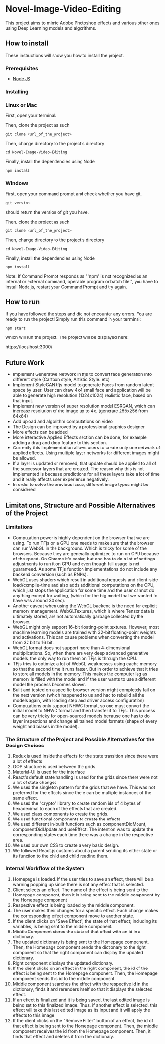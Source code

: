 # Novel-Image-Video-Editing

This project aims to mimic Adobe Photoshop effects and various other ones using Deep Learning models and algorithms. 

## How to install

These instructions will show you how to install the project. 

### Prerequisites

- [Node JS](https://nodejs.org/en/download/)

### Installing

### Linux or Mac

First, open your terminal. 

Then, clone the project as such

```
git clone <url_of_the_project>
```

Then, change directory to the project's directory
```
cd Novel-Image-Video-Editing
```

Finally, install the dependencies using Node

```
npm install
```
### Windows

First, open your command prompt and check whether you have git. 

```
git version
```

should return the version of git you have.

Then, clone the project as such

```
git clone <url_of_the_project>
```

Then, change directory to the project's directory
```
cd Novel-Image-Video-Editing
```

Finally, install the dependencies using Node

```
npm install
```

Note: If Command Prompt responds as "'npm' is not recognized as an internal or external command, operable program or batch file.", you have to install Node.js, restart your Command Prompt and try again.

## How to run

If you have followed the steps and did not encounter any errors. You are ready to run the project! Simply run this command in your terminal:

```
npm start
```

which will run the project. The project will be displayed here:

https://localhost:3000/

## Future Work

* Implement Generative Network in tfjs to convert face generation into
different style (Cartoon style, Artistic Style. etc).
* Implement StyleGAN tfjs model to generate Faces from random latent
space by user. User can draw 4x4 small face and application will be able to
generate high resolution (1024x1024) realistic face, based on that input.
* Implement new version of super resolution model ESRGAN, which can
increase resolution of the image up to 4x. (generate 256x256 from 64x64)
* Add upload and algorithm computations on video
* The Design can be improved by a professional graphics designer
* More effects can be added
* More interactive Applied Effects section can be done, for example adding a
drag and drop feature to this section.
* Currently this implementation allows users to create only one network of
applied effects. Using multiple layer networks for different images might be
allowed.
* If a layer is updated or removed, that update should be applied to all of the
successor layers that are created. The reason why this is not implemented
is because predictions for all these layers take a lot of time and it really
affects user experience negatively.
* In order to solve the previous issue, different image types might be
considered

## Limitations, Structure and Possible Alternatives of the Project

### Limitations

* Computation power is highly dependent on the browser that we are using. To run TFjs on a GPU one needs to make sure that the browser can run WebGL in the background. Which is tricky for some of the browsers. Because they are generally optimized to run on CPU because of the speed. On Chrome it's easier, but one has to do a lot of settings adjustments to run it on GPU and even though full usage is not guaranteed. As some TFjs function implementations do not include any backend conversion (such as RNNs). 
* WebGL uses shaders which result in additional requests and client-side load/compile-time and also adds additional computations on the CPU, which just stops the application for some time and the user cannot do anything except for waiting, (which for the big model that we wanted to have was around 30 sec).
* Another caveat when using the WebGL backend is the need for explicit memory management. WebGLTextures, which is where Tensor data is ultimately stored, are not automatically garbage collected by the browser.
* WebGL might only support 16-bit floating-point textures. However, most machine learning models are trained with 32-bit floating-point weights and activations. This can cause problems when converting the model from 32 bit to 16 bit.
* WebGL format does not support more than 4-dimensional multiplications. So, when there are very deep advanced generative models, the only way to run them on TFjs is through the CPU.
* TFjs tries to optimize a lot of WebGL weaknesses using cache memory so that the second time it runs faster. But in order to achieve that it tries to store all models in the memory. This makes the computer lag as memory is filled with the model and if the user wants to use a different model the process becomes slower.
* Built and tested on a specific browser version might completely fail on the next version (which happened to us and had to rebuild all the models again, with loading step and driver access configuration)
* Computations only support NHWC format, so one must convert the initial model to NHWC format and then transfer it to TFjs. This process can be very tricky for open-sourced models because one has to do layer inspections and change all trained model formats (shape of every weight and biases in the model).

### The Structure of the Project and Possible Alternatives for the Design Choices

1. Redux is used inside the effects for the state transition since there were a lot of effects
2. OOP structure is used between the grids.
3. Material-UI is used for the interface
4. React's default state handling is used for the grids since there were not a lot of state changes
5. We used the singleton pattern for the grids that we have. This was not preferred for the effects since there can be multiple instances of the same effect.
6. We used the "crypto" library to create random ids of 4 bytes of hexadecimal to each of the effects that are created.
7. We used class components to create the grids.
8. We used functional components to create the effects
9. We used different in-built functions such as componentDidMount, componentDidUpdate and useEffect. The intention was to update the corresponding states each time there was a change in the respective area.
10. We used our own CSS to create a very basic design.
11. We followed React.js customs about a parent sending its either state or its function to the child and child reading them.

### Internal Workflow of the System

1. Homepage is loaded. If the user tries to save an effect, there will be a warning popping up since there is not any effect that is selected.
2. Client selects an effect. The name of the effect is being sent to the Homepage component, then it is being sent to the middle component by the Homepage component
3. Respective effect is being loaded by the middle component.
4. The user makes their changes for a specific effect. Each change makes the corresponding effect component move to another state.
5. If the client clicks on "Save Effect", the state of that effect; including its variables, is being sent to the middle component.
6. Middle Component stores the state of that effect with an id in a dictionary.
7. The updated dictionary is being sent to the Homepage component. Then, the Homepage component sends the dictionary to the right component so that the right component can display the updated dictionary.
8. Right component displays the updated dictionary.
9. If the client clicks on an effect in the right component, the id of the effect is being sent to the Homepage component. Then, the Homepage component sends this id to the middle component.
10. Middle component searches the effect with the respective id in the dictionary, finds it and rerenders itself so that it displays the selected effect.
11. If an effect is finalized and it is being saved, the last edited image is being set to this finalized image. Thus, if another effect is selected, this effect will take this last edited image as its input and it will apply the effects to this image.
12. If the client clicks on the "Remove Filter" button of an effect, the id of that effect is being sent to the Homepage component. Then, the middle component receives the id from the Homepage component. Then, it finds that effect and deletes it from the dictionary.





